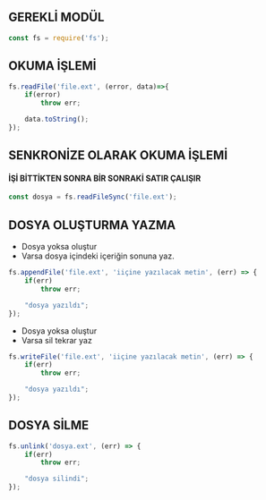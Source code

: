 ## GEREKLİ MODÜL
```javascript
const fs = require('fs');
```

## OKUMA İŞLEMİ
```javascript
fs.readFile('file.ext', (error, data)=>{
    if(error)
        throw err;

    data.toString();
});
```

## SENKRONİZE OLARAK OKUMA İŞLEMİ
#### İŞİ BİTTİKTEN SONRA BİR SONRAKİ SATIR ÇALIŞIR
```javascript
const dosya = fs.readFileSync('file.ext');
```



## DOSYA OLUŞTURMA YAZMA
- Dosya yoksa oluştur
- Varsa dosya içindeki içeriğin sonuna yaz.
```javascript
fs.appendFile('file.ext', 'iiçine yazılacak metin', (err) => {
    if(err)
        throw err;

    "dosya yazıldı";
});
```

- Dosya yoksa oluştur
- Varsa sil tekrar yaz
```javascript
fs.writeFile('file.ext', 'iiçine yazılacak metin', (err) => {
    if(err)
        throw err;

    "dosya yazıldı";
});
```


## DOSYA SİLME
```javascript
fs.unlink('dosya.ext', (err) => {
    if(err)
        throw err;

    "dosya silindi";
});
```
